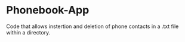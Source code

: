 # Phonebook-App
Code that allows instertion and deletion of phone contacts in a .txt file within a directory.
